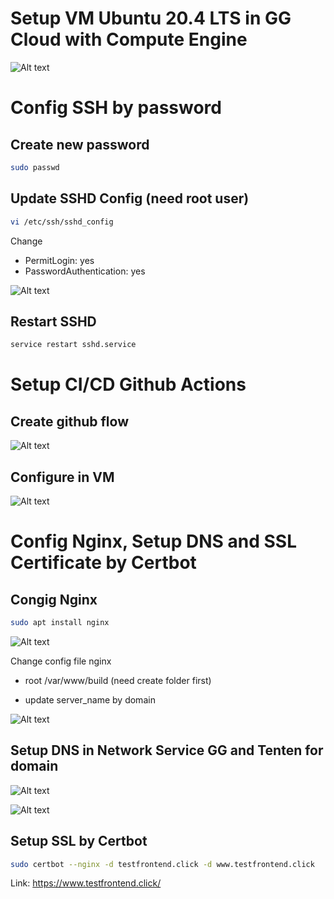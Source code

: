 # Setup VM Ubuntu 20.4 LTS in GG Cloud with Compute Engine

![Alt text](image.png)

# Config SSH by password

## Create new password

```bash
sudo passwd
```

## Update SSHD Config (need root user)

```bash
vi /etc/ssh/sshd_config
```

Change

* PermitLogin: yes
* PasswordAuthentication: yes

![Alt text](image-1.png)

## Restart SSHD

```bash
service restart sshd.service
```

# Setup CI/CD Github Actions

## Create github flow
![Alt text](image-2.png)

## Configure in VM
![Alt text](image-3.png)

# Config Nginx, Setup DNS and SSL Certificate by Certbot

## Congig Nginx

```bash
sudo apt install nginx
```

![Alt text](image-4.png)

Change config file nginx

* root /var/www/build (need create folder first)

* update server_name by domain

![Alt text](image-5.png)

## Setup DNS in Network Service GG and Tenten for domain

![Alt text](image-6.png)

![Alt text](image-7.png)

## Setup SSL by Certbot

```bash
sudo certbot --nginx -d testfrontend.click -d www.testfrontend.click
```

Link: https://www.testfrontend.click/

